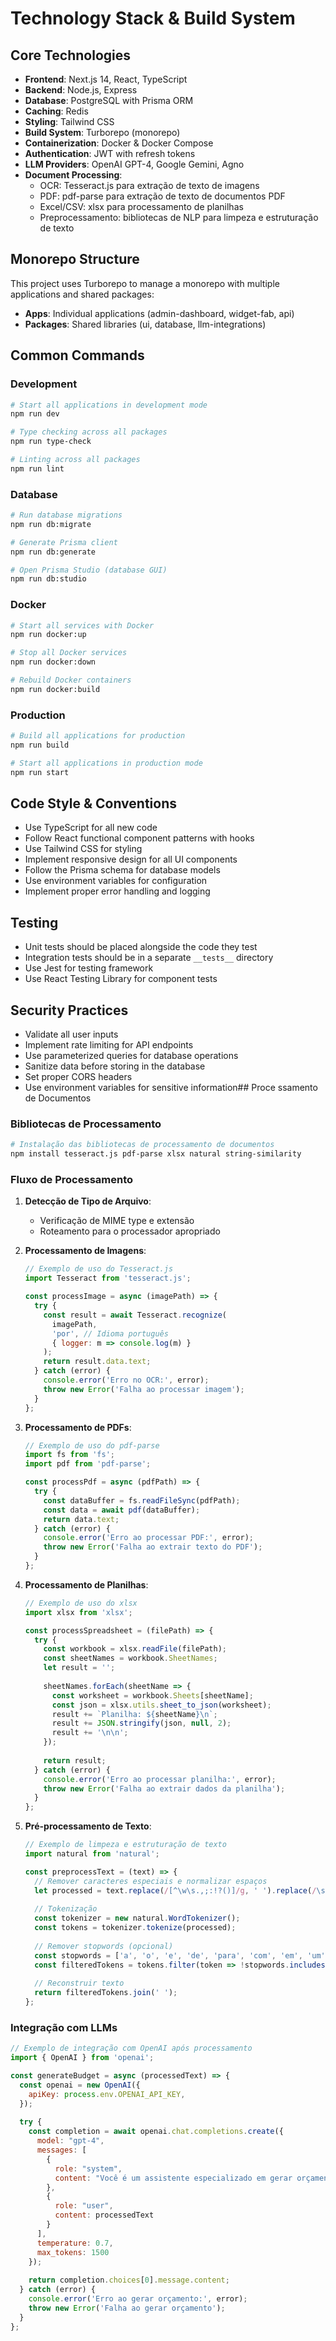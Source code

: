 # Technology Stack & Build System

## Core Technologies

- **Frontend**: Next.js 14, React, TypeScript
- **Backend**: Node.js, Express
- **Database**: PostgreSQL with Prisma ORM
- **Caching**: Redis
- **Styling**: Tailwind CSS
- **Build System**: Turborepo (monorepo)
- **Containerization**: Docker & Docker Compose
- **Authentication**: JWT with refresh tokens
- **LLM Providers**: OpenAI GPT-4, Google Gemini, Agno
- **Document Processing**:
  - OCR: Tesseract.js para extração de texto de imagens
  - PDF: pdf-parse para extração de texto de documentos PDF
  - Excel/CSV: xlsx para processamento de planilhas
  - Preprocessamento: bibliotecas de NLP para limpeza e estruturação de texto

## Monorepo Structure

This project uses Turborepo to manage a monorepo with multiple applications and shared packages:

- **Apps**: Individual applications (admin-dashboard, widget-fab, api)
- **Packages**: Shared libraries (ui, database, llm-integrations)

## Common Commands

### Development

```bash
# Start all applications in development mode
npm run dev

# Type checking across all packages
npm run type-check

# Linting across all packages
npm run lint
```

### Database

```bash
# Run database migrations
npm run db:migrate

# Generate Prisma client
npm run db:generate

# Open Prisma Studio (database GUI)
npm run db:studio
```

### Docker

```bash
# Start all services with Docker
npm run docker:up

# Stop all Docker services
npm run docker:down

# Rebuild Docker containers
npm run docker:build
```

### Production

```bash
# Build all applications for production
npm run build

# Start all applications in production mode
npm run start
```

## Code Style & Conventions

- Use TypeScript for all new code
- Follow React functional component patterns with hooks
- Use Tailwind CSS for styling
- Implement responsive design for all UI components
- Follow the Prisma schema for database models
- Use environment variables for configuration
- Implement proper error handling and logging

## Testing

- Unit tests should be placed alongside the code they test
- Integration tests should be in a separate `__tests__` directory
- Use Jest for testing framework
- Use React Testing Library for component tests

## Security Practices

- Validate all user inputs
- Implement rate limiting for API endpoints
- Use parameterized queries for database operations
- Sanitize data before storing in the database
- Set proper CORS headers
- Use environment variables for sensitive information## Proce
ssamento de Documentos

### Bibliotecas de Processamento

```bash
# Instalação das bibliotecas de processamento de documentos
npm install tesseract.js pdf-parse xlsx natural string-similarity
```

### Fluxo de Processamento

1. **Detecção de Tipo de Arquivo**:
   - Verificação de MIME type e extensão
   - Roteamento para o processador apropriado

2. **Processamento de Imagens**:
   ```javascript
   // Exemplo de uso do Tesseract.js
   import Tesseract from 'tesseract.js';
   
   const processImage = async (imagePath) => {
     try {
       const result = await Tesseract.recognize(
         imagePath,
         'por', // Idioma português
         { logger: m => console.log(m) }
       );
       return result.data.text;
     } catch (error) {
       console.error('Erro no OCR:', error);
       throw new Error('Falha ao processar imagem');
     }
   };
   ```

3. **Processamento de PDFs**:
   ```javascript
   // Exemplo de uso do pdf-parse
   import fs from 'fs';
   import pdf from 'pdf-parse';
   
   const processPdf = async (pdfPath) => {
     try {
       const dataBuffer = fs.readFileSync(pdfPath);
       const data = await pdf(dataBuffer);
       return data.text;
     } catch (error) {
       console.error('Erro ao processar PDF:', error);
       throw new Error('Falha ao extrair texto do PDF');
     }
   };
   ```

4. **Processamento de Planilhas**:
   ```javascript
   // Exemplo de uso do xlsx
   import xlsx from 'xlsx';
   
   const processSpreadsheet = (filePath) => {
     try {
       const workbook = xlsx.readFile(filePath);
       const sheetNames = workbook.SheetNames;
       let result = '';
       
       sheetNames.forEach(sheetName => {
         const worksheet = workbook.Sheets[sheetName];
         const json = xlsx.utils.sheet_to_json(worksheet);
         result += `Planilha: ${sheetName}\n`;
         result += JSON.stringify(json, null, 2);
         result += '\n\n';
       });
       
       return result;
     } catch (error) {
       console.error('Erro ao processar planilha:', error);
       throw new Error('Falha ao extrair dados da planilha');
     }
   };
   ```

5. **Pré-processamento de Texto**:
   ```javascript
   // Exemplo de limpeza e estruturação de texto
   import natural from 'natural';
   
   const preprocessText = (text) => {
     // Remover caracteres especiais e normalizar espaços
     let processed = text.replace(/[^\w\s.,;:!?()]/g, ' ').replace(/\s+/g, ' ');
     
     // Tokenização
     const tokenizer = new natural.WordTokenizer();
     const tokens = tokenizer.tokenize(processed);
     
     // Remover stopwords (opcional)
     const stopwords = ['a', 'o', 'e', 'de', 'para', 'com', 'em', 'um', 'uma'];
     const filteredTokens = tokens.filter(token => !stopwords.includes(token.toLowerCase()));
     
     // Reconstruir texto
     return filteredTokens.join(' ');
   };
   ```

### Integração com LLMs

```javascript
// Exemplo de integração com OpenAI após processamento
import { OpenAI } from 'openai';

const generateBudget = async (processedText) => {
  const openai = new OpenAI({
    apiKey: process.env.OPENAI_API_KEY,
  });
  
  try {
    const completion = await openai.chat.completions.create({
      model: "gpt-4",
      messages: [
        {
          role: "system",
          content: "Você é um assistente especializado em gerar orçamentos baseados em requisitos de clientes. Analise o texto fornecido e crie um orçamento detalhado."
        },
        {
          role: "user",
          content: processedText
        }
      ],
      temperature: 0.7,
      max_tokens: 1500
    });
    
    return completion.choices[0].message.content;
  } catch (error) {
    console.error('Erro ao gerar orçamento:', error);
    throw new Error('Falha ao gerar orçamento');
  }
};
```